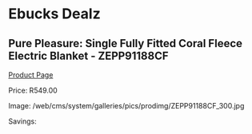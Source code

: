 
# Ebucks Dealz
## Pure Pleasure: Single Fully Fitted Coral Fleece Electric Blanket - ZEPP91188CF
[Product Page](https://www.ebucks.com/web/shop/productSelected.do?prodId=319802391&catId=704982758)

Price: R549.00

Image: /web/cms/system/galleries/pics/prodimg/ZEPP91188CF_300.jpg

Savings: 


	